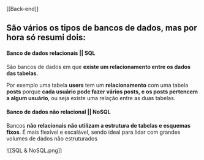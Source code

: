 [[Back-end]]

## São vários os tipos de bancos de dados, mas por hora só resumi dois:
#### Banco de dados relacionais || SQL
São bancos de dados em que **existe um relacionamento entre os dados das tabelas**.

Por exemplo uma tabela **users** tem um **relacionamento** com uma tabela **posts** porque **cada usuário pode fazer vários posts, e os posts pertencem a algum usuário**, ou seja existe uma relação entre as duas tabelas.

#### Banco de dados não relacional || NoSQL
Bancos **não relacionais não utilizam a estrutura de tabelas e esquemas fixos**. É mais flexível e escalável, sendo ideal para lidar com grandes volumes de dados não estruturados

![[SQL & NoSQL.png]]
